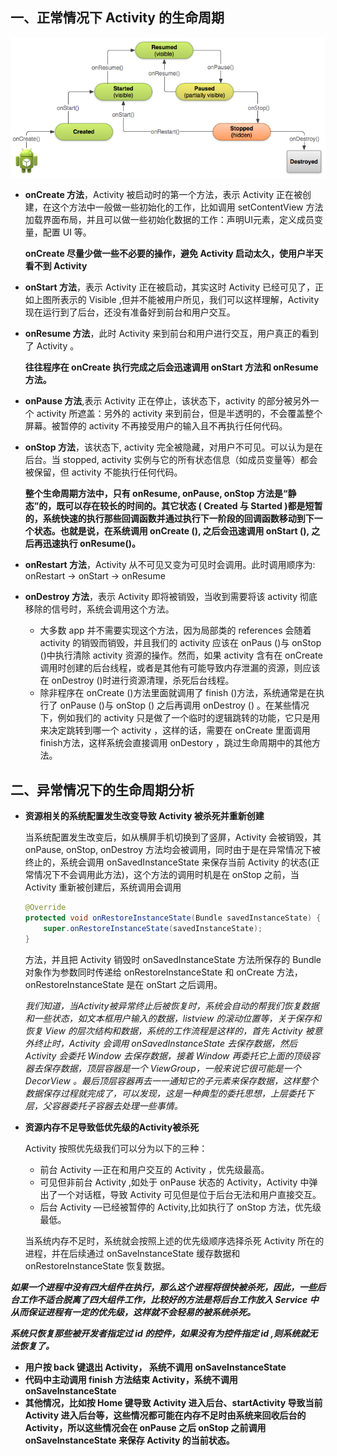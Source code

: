## 一、正常情况下 Activity 的生命周期
 ![LifeCycle](pic/ActivityLifeCycle.png)

* **onCreate 方法**，Activity 被启动时的第一个方法，表示 Activity 正在被创建，在这个方法中一般做一些初始化的工作，比如调用 setContentView 方法加载界面布局，并且可以做一些初始化数据的工作：声明UI元素，定义成员变量，配置 UI 等。

    **onCreate 尽量少做一些不必要的操作，避免 Activity 启动太久，使用户半天看不到 Activity**

* **onStart 方法**，表示 Activity 正在被启动，其实这时 Activity 已经可见了，正如上图所表示的 Visible ,但并不能被用户所见，我们可以这样理解，Activity 现在运行到了后台，还没有准备好到前台和用户交互。

* **onResume 方法**，此时 Activity 来到前台和用户进行交互，用户真正的看到了 Activity 。

    **往往程序在 onCreate 执行完成之后会迅速调用 onStart 方法和 onResume 方法。**

* **onPause 方法**,表示 Activity 正在停止，该状态下，activity 的部分被另外一个 activity 所遮盖：另外的 activity 来到前台，但是半透明的，不会覆盖整个屏幕。被暂停的 activity 不再接受用户的输入且不再执行任何代码。

* **onStop 方法**，该状态下, activity 完全被隐藏，对用户不可见。可以认为是在后台。当 stopped, activity 实例与它的所有状态信息（如成员变量等）都会被保留，但 activity 不能执行任何代码。

    **整个生命周期方法中，只有 onResume, onPause, onStop 方法是“静态”的，既可以存在较长的时间的。其它状态 ( Created 与 Started )都是短暂的，系统快速的执行那些回调函数并通过执行下一阶段的回调函数移动到下一个状态。也就是说，在系统调用 onCreate (), 之后会迅速调用 onStart (), 之后再迅速执行 onResume()。**

* **onRestart 方法**，Activity 从不可见又变为可见时会调用。此时调用顺序为: onRestart -> onStart -> onResume

* **onDestroy 方法**，表示 Activity 即将被销毁，当收到需要将该 activity 彻底移除的信号时，系统会调用这个方法。
    - 大多数 app 并不需要实现这个方法，因为局部类的 references 会随着 activity 的销毁而销毁，并且我们的 activity 应该在 onPaus ()与 onStop ()中执行清除 activity 资源的操作。然而，如果 activity 含有在 onCreate 调用时创建的后台线程，或者是其他有可能导致内存泄漏的资源，则应该在 onDestroy ()时进行资源清理，杀死后台线程。
    - 除非程序在 onCreate ()方法里面就调用了 finish ()方法，系统通常是在执行了 onPause ()与 onStop () 之后再调用 onDestroy () 。在某些情况下，例如我们的 activity 只是做了一个临时的逻辑跳转的功能，它只是用来决定跳转到哪一个 activity ，这样的话，需要在 onCreate 里面调用finish方法，这样系统会直接调用 onDestory ，跳过生命周期中的其他方法。

## 二、异常情况下的生命周期分析

* **资源相关的系统配置发生改变导致 Activity 被杀死并重新创建**

    当系统配置发生改变后，如从横屏手机切换到了竖屏，Activity 会被销毁，其 onPause, onStop, onDestroy 方法均会被调用，同时由于是在异常情况下被终止的，系统会调用 onSavedInstanceState 来保存当前 Activity 的状态(正常情况下不会调用此方法)，这个方法的调用时机是在 onStop 之前，当 Activity 重新被创建后，系统调用会调用
    ```Java
    @Override
    protected void onRestoreInstanceState(Bundle savedInstanceState) {
        super.onRestoreInstanceState(savedInstanceState);
    }
    ```
    方法，并且把 Activity 销毁时 onSavedInstanceState 方法所保存的 Bundle 对象作为参数同时传递给 onRestoreInstanceState 和 onCreate 方法，onRestoreInstanceState 是在 onStart 之后调用。

    *我们知道，当Activity被异常终止后被恢复时，系统会自动的帮我们恢复数据和一些状态，如文本框用户输入的数据，listview 的滚动位置等，关于保存和恢复 View 的层次结构和数据，系统的工作流程是这样的，首先 Activity 被意外终止时，Activity 会调用 onSavedInstanceState 去保存数据，然后 Activity 会委托 Window 去保存数据，接着 Window 再委托它上面的顶级容器去保存数据，顶层容器是一个 ViewGroup，一般来说它很可能是一个 DecorView 。最后顶层容器再去一一通知它的子元素来保存数据，这样整个数据保存过程就完成了，可以发现，这是一种典型的委托思想，上层委托下层，父容器委托子容器去处理一些事情。*

* **资源内存不足导致低优先级的Activity被杀死**

    Activity 按照优先级我们可以分为以下的三种：
    - 前台 Activity —正在和用户交互的 Activity ，优先级最高。
    - 可见但非前台 Activity ,如处于 onPause 状态的 Activity，Activity 中弹出了一个对话框，导致 Activity 可见但是位于后台无法和用户直接交互。
    - 后台 Activity —已经被暂停的 Activity,比如执行了 onStop 方法，优先级最低。

  当系统内存不足时，系统就会按照上述的优先级顺序选择杀死 Activity 所在的进程，并在后续通过 onSaveInstanceState 缓存数据和 onRestoreInstanceState 恢复数据。

 ***如果一个进程中没有四大组件在执行，那么这个进程将很快被杀死，因此，一些后台工作不适合脱离了四大组件工作，比较好的方法是将后台工作放入 Service 中从而保证进程有一定的优先级，这样就不会轻易的被系统杀死。***

 ***系统只恢复那些被开发者指定过 id 的控件，如果没有为控件指定 id ,则系统就无法恢复了。***

 - **用户按 back 键退出 Activity，  系统不调用 onSaveInstanceState**
 - **代码中主动调用 finish 方法结束 Activity，系统不调用 onSaveInstanceState**
 - **其他情况，比如按 Home 键导致 Activity 进入后台、startActivity 导致当前 Activity 进入后台等，这些情况都可能在内存不足时由系统来回收后台的 Activity，所以这些情况会在 onPause 之后 onStop 之前调用 onSaveInstanceState 来保存 Activity 的当前状态。**
